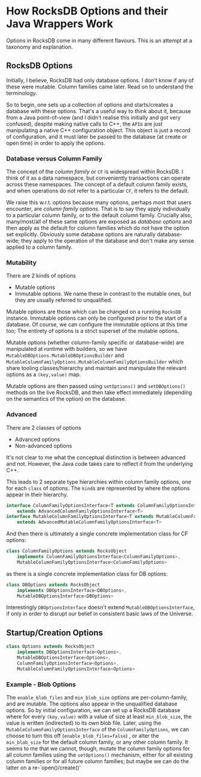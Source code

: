 # How RocksDB Options and their Java Wrappers Work

Options in RocksDB come in many different flavours. This is an attempt at a taxonomy and explanation.

## RocksDB Options

Initially, I believe, RocksDB had only database options. I don't know if any of these were mutable. Column families came later. Read on to understand the terminology.

So to begin, one sets up a collection of options and starts/creates a database with these options. That's a useful way to think about it, because from a Java point-of-view (and I didn't realise this initially and got very confused), despite making native calls to C++, the `API`s are just manipulating a native C++ configuration object. This object is just a record of configuration, and it must later be passed to the database (at create or open time) in order to apply the options.

### Database versus Column Family

The concept of the *column family* or `CF` is widespread within RocksDB. I think of it as a data namespace, but conveniently transactions can operate across these namespaces. The concept of a default column family exists, and when operations do not refer to a particular `CF`, it refers to the default.

We raise this w.r.t. options because many options, perhaps most that users encounter, are *column family options*. That is to say they apply individually to a particular column family, or to the default column family. Crucially also, many/most/all of these same options are exposed as *database options* and then apply as the default for column families which do not have the option set explicitly. Obviously some database options are naturally database-wide; they apply to the operation of the database and don't make any sense applied to a column family.

### Mutability

There are 2 kinds of options

- Mutable options
- Immutable options. We name these in contrast to the mutable ones, but they are usually referred to unqualified.

Mutable options are those which can be changed on a running `RocksDB` instance. Immutable options can only be configured prior to the start of a database. Of course, we can configure the immutable options at this time too; The entirety of options is a strict superset of the mutable options.

Mutable options (whether column-family specific or database-wide) are manipulated at runtime with builders, so we have `MutableDBOptions.MutableDBOptionsBuilder` and `MutableColumnFamilyOptions.MutableColumnFamilyOptionsBuilder` which share tooling classes/hierarchy and maintain and manipulate the relevant options as a `(key,value)` map.

Mutable options are then passed using `setOptions()` and `setDBOptions()` methods on the live RocksDB, and then take effect immediately (depending on the semantics of the option) on the database.

### Advanced

There are 2 classes of options

- Advanced options
- Non-advanced options

It's not clear to me what the conceptual distinction is between advanced and not. However, the Java code takes care to reflect it from the underlying C++.

This leads to 2 separate type hierarchies within column family options, one for each `class` of options. The `kind`s are represented by where the options appear in their hierarchy.

```java
interface ColumnFamilyOptionsInterface<T extends ColumnFamilyOptionsInterface<T>>
    extends AdvancedColumnFamilyOptionsInterface<T>
interface MutableColumnFamilyOptionsInterface<T extends MutableColumnFamilyOptionsInterface<T>>
    extends AdvancedMutableColumnFamilyOptionsInterface<T>
```

And then there is ultimately a single concrete implementation class for CF options:

```java
class ColumnFamilyOptions extends RocksObject
    implements ColumnFamilyOptionsInterface<ColumnFamilyOptions>,
    MutableColumnFamilyOptionsInterface<ColumnFamilyOptions>
```

as there is a single concrete implementation class for DB options:

```java
class DBOptions extends RocksObject
    implements DBOptionsInterface<DBOptions>,
    MutableDBOptionsInterface<DBOptions>
```

Interestingly `DBOptionsInterface` doesn't extend `MutableDBOptionsInterface`, if only in order to disrupt our belief in consistent basic laws of the Universe.

## Startup/Creation Options

```java
class Options extends RocksObject
    implements DBOptionsInterface<Options>,
    MutableDBOptionsInterface<Options>,
    ColumnFamilyOptionsInterface<Options>,
    MutableColumnFamilyOptionsInterface<Options>
```

### Example - Blob Options

The `enable_blob_files` and `min_blob_size` options are per-column-family, and are mutable. The options also appear in the unqualified database options. So by initial configuration, we can set up a RocksDB database where for every `(key,value)` with a value of size at least `min_blob_size`, the value is written (indirected) to its own blob file. Later, using the `MutableColumnFamilyOptionsInterface` of the `ColumnFamilyOptions`, we can choose to turn this off (`enable_blob_files=false`) , or alter the `min_blob_size` for the default column family, or any other column family. It seems to me that we cannot, though, mutate the column family options for all column families using the
`setOptions()` mechanism, either for all existing column families or for all future column families; but maybe we can do the latter on a re-`open()/create()'
